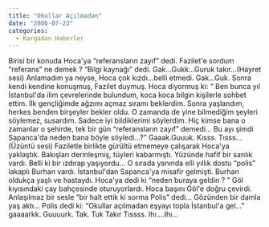 ```yaml
---
title: "Okullar Açılmadan"
date: "2006-07-23"
categories: 
  - Kargadan Haberler
---
```


Birisi bir konuda Hoca'ya “referansların zayıf” dedi. Fazilet'e sordum “referans” ne demek ? “Bilgi kaynağı” dedi. Gak...Gukk...Guruk takır...(Hayret sesi) Anlamadım ya neyse, Hoca çok kızdı...belli etmedi. Gak...Guk. Sonra kendi kendine konuşmuş, Fazilet duymuş. Hoca diyormuş ki: “ Ben bunca yıl İstanbul'da ilim çevrelerinde bulundum, koca koca bilgin kişilerle sohbet ettim. İlk gençliğimde ağzımı açmaz sıramı beklerdim. Sonra yaşlandım, herkes benden birşeyler bekler oldu. O zamanda de yine bilmediğim şeyleri söylemez, susardım. Sadece iyi bildiklerimi söylerdim. Hiç kimse bana o zamanlar o şehirde, tek bir gün “referansların zayıf” demedi... Bu ayı şimdi Sapanca'da neden bana böyle söyledi...?” Gaaak.Guuuk. Kısss. Tısss...(Üzüntü sesi) Faziletle birlikte gürültü etmemeye çalışarak Hoca'ya yaklaştık. Bakışları derinleşmiş, tüyleri kabarmıştı. Yüzünde hafif bir sarılık vardı. Belli ki bir ızdırap yaşıyordu... O sırada yanında elli yıllık dostu “polis” lakaplı Burhan vardı. İstanbul'dan Sapanca'ya misafir gelmişti. Burhan oldukça yaşlı ve hastaydı. Hoca'ya dedi ki “neden buraya geldin ? ” Göl kıyısındaki çay bahçesinde oturuyorlardı. Hoca başını Göl'e doğru çevirdi. Anlaşılmaz bir sesle “bir halt ettik ki sorma Polis” dedi... Gözünden bir damla yaş aktı... Polis dedi ki: “Okullar açılmadan eşyayı topla İstanbul'a gel...” gaaaarkk. Guuuurk. Tak. Tuk Takır Tıssss. Ihı....Ihı...
